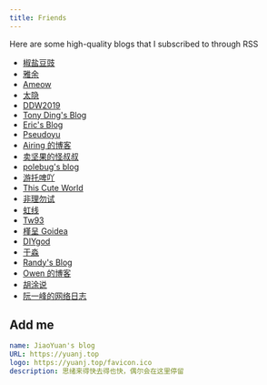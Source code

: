 ```yaml
---
title: Friends
---
```


Here are some high-quality blogs that I subscribed to through RSS

- [椒盐豆豉](https://blog.douchi.space)
- [雅余](https://yayu.net/)
- [Ameow](https://ameow.xyz)
- [太隐](https://wangyurui.com)
- [DDW2019](https://ddw2019.com)
- [Tony Ding's Blog](https://blog.tonyding.net/)
- [Eric's Blog](https://wsdjeg.net/)
- [Pseudoyu](https://pseudoyu.com/)
- [Airing 的博客](https://blog.ursb.me/)
- [卖坚果的怪叔叔](https://cuixinxin.cn/)
- [polebug's blog](https://polebug.github.io/)
- [游托啤吖](https://ada3104.pages.dev/)
- [This Cute World](https://thiscute.world/)
- [非理勿试](https://www.ntiy.com/)
- [虹线](https://1q43.blog/)
- [Tw93](https://tw93.fun/)
- [槿呈 Goidea](https://justgoidea.com/)
- [DIYgod](https://diygod.cc/)
- [于淼](https://yufree.cn/)
- [Randy's Blog](https://lutaonan.com/)
- [Owen 的博客](https://www.owenyoung.com/)
- [胡涂说](https://hutusi.com/)
- [阮一峰的网络日志](https://www.ruanyifeng.com/)

## Add me

```yml
name: JiaoYuan's blog
URL: https://yuanj.top
logo: https://yuanj.top/favicon.ico
description: 思绪来得快去得也快，偶尔会在这里停留
```

<script src="https://giscus.app/client.js"
        data-repo="imjiaoyuan/imjiaoyuan.github.io"
        data-repo-id="R_kgDOKXKUsQ"
        data-category="Announcements"
        data-category-id="DIC_kwDOKXKUsc4CZj38"
        data-mapping="title"
        data-strict="0"
        data-reactions-enabled="0"
        data-emit-metadata="0"
        data-input-position="bottom"
        data-theme="light"
        data-lang="en"
        crossorigin="anonymous"
        async>
</script>
